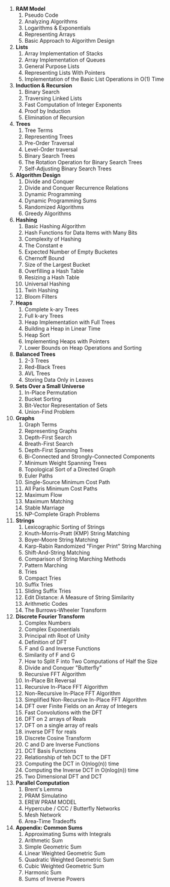 1. **RAM Model**
	1. Pseudo Code
	2. Analyzing Algorithms
	3. Logarithms & Exponentials
	4. Representing Arrays
	5. Basic Approach to Algorithm Design
2. **Lists**
	1. Array Implementation of Stacks
	2. Array Implementation of Queues
	3. General Purpose Lists
	4. Representing Lists With Pointers
	5. Implementation of the Basic List Operations in O(1) Time
3. **Induction & Recursion**
	1. Binary Search
	2. Traversing Linked Lists
	3. Fast Computation of Integer Exponents
	4. Proof by Induction
	5. Elimination of Recursion
4. **Trees**
	1. Tree Terms
	2. Representing Trees
	3. Pre-Order Traversal
	4. Level-Order traversal
	5. Binary Search Trees
	6. The Rotation Operation for Binary Search Trees
	7. Self-Adjusting Binary Search Trees
5. **Algorithm Design**
	1. Divide and Conquer
	2. Divide and Conquer Recurrence Relations
	3. Dynamic Programming
	4. Dynamic Programming Sums
	5. Randomized Algorithms
	6. Greedy Algorithms
6. **Hashing**
	1. Basic Hashing Algorithm
	2. Hash Functions for Data Items with Many Bits
	3. Complexity of Hashing
	4. The Constant e
	5. Expected Number of Empty Bucketes
	6. Chernoff Bound
	7. Size of the Largest Bucket
	8. Overfilling a Hash Table
	9. Resizing a Hash Table
	10. Universal Hashing
	11. Twin Hashing
	12. Bloom Filters
7. **Heaps**
	1. Complete k-ary Trees
	2. Full k-ary Trees
	3. Heap Implementation with Full Trees
	4. Building a Heap in Linear Time
	5. Heap Sort
	6. Implementing Heaps with Pointers
	7. Lower Bounds on Heap Operations and Sorting
8. **Balanced Trees**
	1. 2-3 Trees
	2. Red-Black Trees
	3. AVL Trees
	4. Storing Data Only in Leaves
9. **Sets Over a Small Universe**
	1. In-Place Permutation
	2. Bucket Sorting
	3. Bit-Vector Representation of Sets
	4. Union-Find Problem
10. **Graphs**
	1. Graph Terms
	2. Representing Graphs
	3. Depth-First Search
	4. Breath-First Search
	5. Depth-First Spanning Trees
	6. Bi-Connected and Strongly-Connected Components
	7. Minimum Weight Spanning Trees
	8. Topological Sort of a Directed Graph
	9. Euler Paths
	10. Single-Source Minimum Cost Path
	11. All Paris Minimum Cost Paths
	12. Maximum Flow
	13. Maximum Matching
	14. Stable Marriage
	15. NP-Complete Graph Problems
11. **Strings**
	1. Lexicographic Sorting of Strings
	2. Knuth-Morris-Pratt (KMP) String Matching
	3. Boyer-Moore String Matching
	4. Karp-Rabin Randomized "Finger Print" String Marching
	5. Shift-And-String Matching
	6. Comparison of String Marching Methods
	7. Pattern Marching
	8. Tries
	9. Compact Tries
	10. Suffix Tries
	11. Sliding Suffix Tries
	12. Edit Distance: A Measure of String Similarity
	13. Arithmetic Codes
	14. The Burrows-Wheeler Transform
12. **Discrete Fourier Transform**
	1. Complex Numbers
	2. Complex Exponentials
	3. Principal nth Root of Unity
	4. Definition of DFT
	5. F and G and Inverse Functions
	6. Similarity of F and G
	7. How to Split F into Two Computations of Half the Size
	8. Divide and Conquer "Butterfly"
	9. Recursive FFT Algorithm
	10. In-Place Bit Reversal
	11. Recursive In-Place FFT Algorithm
	12. Non-Recursive In-Place FFT Algorithm
	13. Simplified Non-Recursive In-Place FFT Algorithm
	14. DFT over Finite Fields on an Array of Integers
	15. Fast Convolutions with the DFT
	16. DFT on 2 arrays of Reals
	17. DFT on a single array of reals
	18. inverse DFT for reals
	19. Discrete Cosine Transform
	20. C and D are Inverse Functions
	21. DCT Basis Functions
	22. Relationship of teh DCT to the DFT
	23. Computing the DCT in O(nlog(n)) time
	24. Computing the Inverse DCT in O(nlog(n)) time
	25. Two Dimensional DFT and DCT
13. **Parallel Computation**
	1. Brent's Lemma
	2. PRAM Simulatino
	3. EREW PRAM MODEL
	4. Hypercube / CCC / Butterfly Networks
	5. Mesh Network
	6. Area-Time Tradeoffs
14. **Appendix: Common Sums**
	1. Approximating Sums with Integrals
	2. Arithmetic Sum
	3. Simple Geometric Sum
	4. Linear Weighted Geometric Sum
	5. Quadratic Weighted Geometric Sum
	6. Cubic Weighted Geometric Sum
	7. Harmonic Sum
	8. Sums of Inverse Powers